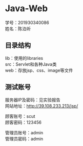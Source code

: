 # Java-Web
学号：201930340086  
姓名：陈泊圻

## 目录结构
lib：使用的libraries  
src：Servlet和各种Java类  
web：存放jsp、css、image等文件

## 测试账号
服务器IP及密码：见实验报告  
网站地址：http://39.108.233.213/jsp/  
  
顾客账号：scut  
顾客密码：123456
  
管理员账号：admin  
管理员密码：admin
